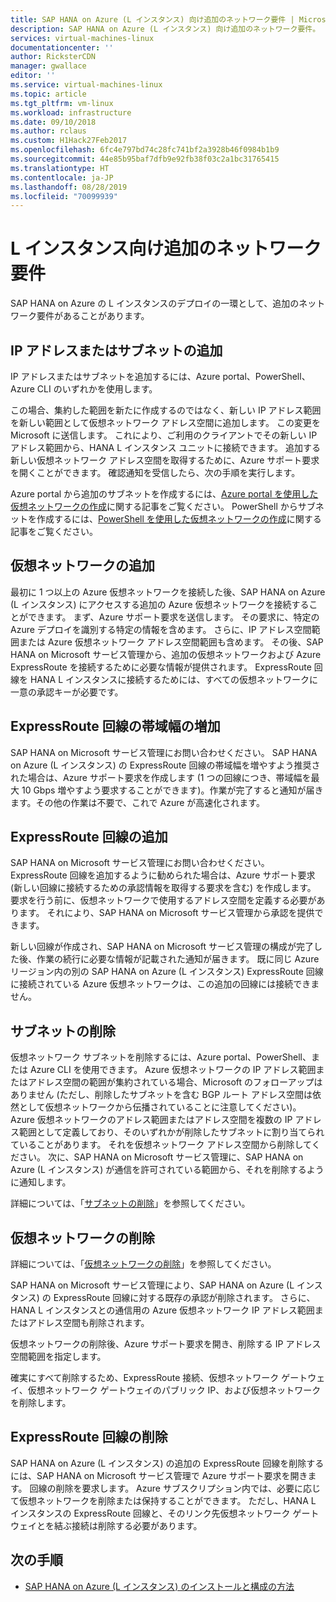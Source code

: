 ```yaml
---
title: SAP HANA on Azure (L インスタンス) 向け追加のネットワーク要件 | Microsoft Docs
description: SAP HANA on Azure (L インスタンス) 向け追加のネットワーク要件。
services: virtual-machines-linux
documentationcenter: ''
author: RicksterCDN
manager: gwallace
editor: ''
ms.service: virtual-machines-linux
ms.topic: article
ms.tgt_pltfrm: vm-linux
ms.workload: infrastructure
ms.date: 09/10/2018
ms.author: rclaus
ms.custom: H1Hack27Feb2017
ms.openlocfilehash: 6fc4e797bd74c28fc741bf2a3928b46f0984b1b9
ms.sourcegitcommit: 44e85b95baf7dfb9e92fb38f03c2a1bc31765415
ms.translationtype: HT
ms.contentlocale: ja-JP
ms.lasthandoff: 08/28/2019
ms.locfileid: "70099939"
---
```

# <a name="additional-network-requirements-for-large-instances"></a>L インスタンス向け追加のネットワーク要件

SAP HANA on Azure の L インスタンスのデプロイの一環として、追加のネットワーク要件があることがあります。

## <a name="add-more-ip-addresses-or-subnets"></a>IP アドレスまたはサブネットの追加

IP アドレスまたはサブネットを追加するには、Azure portal、PowerShell、Azure CLI のいずれかを使用します。

この場合、集約した範囲を新たに作成するのではなく、新しい IP アドレス範囲を新しい範囲として仮想ネットワーク アドレス空間に追加します。 この変更を Microsoft に送信します。 これにより、ご利用のクライアントでその新しい IP アドレス範囲から、HANA L インスタンス ユニットに接続できます。 追加する新しい仮想ネットワーク アドレス空間を取得するために、Azure サポート要求を開くことができます。 確認通知を受信したら、次の手順を実行します。

Azure portal から追加のサブネットを作成するには、[Azure portal を使用した仮想ネットワークの作成](../../../virtual-network/manage-virtual-network.md?toc=%2fazure%2fvirtual-machines%2flinux%2ftoc.json#create-a-virtual-network)に関する記事をご覧ください。 PowerShell からサブネットを作成するには、[PowerShell を使用した仮想ネットワークの作成](../../../virtual-network/manage-virtual-network.md?toc=%2fazure%2fvirtual-machines%2flinux%2ftoc.json#create-a-virtual-network)に関する記事をご覧ください。

## <a name="add-virtual-networks"></a>仮想ネットワークの追加

最初に 1 つ以上の Azure 仮想ネットワークを接続した後、SAP HANA on Azure (L インスタンス) にアクセスする追加の Azure 仮想ネットワークを接続することができます。 まず、Azure サポート要求を送信します。 その要求に、特定の Azure デプロイを識別する特定の情報を含めます。 さらに、IP アドレス空間範囲または Azure 仮想ネットワーク アドレス空間範囲も含めます。 その後、SAP HANA on Microsoft サービス管理から、追加の仮想ネットワークおよび Azure ExpressRoute を接続するために必要な情報が提供されます。 ExpressRoute 回線を HANA L インスタンスに接続するためには、すべての仮想ネットワークに一意の承認キーが必要です。

## <a name="increase-expressroute-circuit-bandwidth"></a>ExpressRoute 回線の帯域幅の増加

SAP HANA on Microsoft サービス管理にお問い合わせください。 SAP HANA on Azure (L インスタンス) の ExpressRoute 回線の帯域幅を増やすよう推奨された場合は、Azure サポート要求を作成します (1 つの回線につき、帯域幅を最大 10 Gbps 増やすよう要求することができます)。作業が完了すると通知が届きます。その他の作業は不要で、これで Azure が高速化されます。

## <a name="add-an-additional-expressroute-circuit"></a>ExpressRoute 回線の追加

SAP HANA on Microsoft サービス管理にお問い合わせください。 ExpressRoute 回線を追加するように勧められた場合は、Azure サポート要求 (新しい回線に接続するための承認情報を取得する要求を含む) を作成します。 要求を行う前に、仮想ネットワークで使用するアドレス空間を定義する必要があります。 それにより、SAP HANA on Microsoft サービス管理から承認を提供できます。

新しい回線が作成され、SAP HANA on Microsoft サービス管理の構成が完了した後、作業の続行に必要な情報が記載された通知が届きます。 既に同じ Azure リージョン内の別の SAP HANA on Azure (L インスタンス) ExpressRoute 回線に接続されている Azure 仮想ネットワークは、この追加の回線には接続できません。

## <a name="delete-a-subnet"></a>サブネットの削除

仮想ネットワーク サブネットを削除するには、Azure portal、PowerShell、または Azure CLI を使用できます。 Azure 仮想ネットワークの IP アドレス範囲またはアドレス空間の範囲が集約されている場合、Microsoft のフォローアップはありません (ただし、削除したサブネットを含む BGP ルート アドレス空間は依然として仮想ネットワークから伝播されていることに注意してください)。Azure 仮想ネットワークのアドレス範囲またはアドレス空間を複数の IP アドレス範囲として定義しており、そのいずれかが削除したサブネットに割り当てられていることがあります。 それを仮想ネットワーク アドレス空間から削除してください。 次に、SAP HANA on Microsoft サービス管理に、SAP HANA on Azure (L インスタンス) が通信を許可されている範囲から、それを削除するように通知します。

詳細については、「[サブネットの削除](../../../virtual-network/virtual-network-manage-subnet.md?toc=%2fazure%2fvirtual-machines%2flinux%2ftoc.json#delete-a-subnet)」を参照してください。

## <a name="delete-a-virtual-network"></a>仮想ネットワークの削除

詳細については、「[仮想ネットワークの削除](../../../virtual-network/manage-virtual-network.md?toc=%2fazure%2fvirtual-machines%2flinux%2ftoc.json#delete-a-virtual-network)」を参照してください。

SAP HANA on Microsoft サービス管理により、SAP HANA on Azure (L インスタンス) の ExpressRoute 回線に対する既存の承認が削除されます。 さらに、HANA L インスタンスとの通信用の Azure 仮想ネットワーク IP アドレス範囲またはアドレス空間も削除されます。

仮想ネットワークの削除後、Azure サポート要求を開き、削除する IP アドレス空間範囲を指定します。

確実にすべて削除するため、ExpressRoute 接続、仮想ネットワーク ゲートウェイ、仮想ネットワーク ゲートウェイのパブリック IP、および仮想ネットワークを削除します。

## <a name="delete-an-expressroute-circuit"></a>ExpressRoute 回線の削除

SAP HANA on Azure (L インスタンス) の追加の ExpressRoute 回線を削除するには、SAP HANA on Microsoft サービス管理で Azure サポート要求を開きます。 回線の削除を要求します。 Azure サブスクリプション内では、必要に応じて仮想ネットワークを削除または保持することができます。 ただし、HANA L インスタンスの ExpressRoute 回線と、そのリンク先仮想ネットワーク ゲートウェイとを結ぶ接続は削除する必要があります。

## <a name="next-steps"></a>次の手順

- [SAP HANA on Azure (L インスタンス) のインストールと構成の方法](hana-installation.md)
